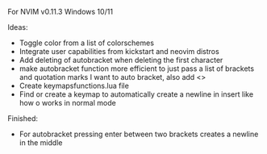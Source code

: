 For NVIM v0.11.3
Windows 10/11

Ideas:
- Toggle color from a list of colorschemes
- Integrate user capabilities from kickstart and neovim distros
- Add deleting of autobracket when deleting the first character
- make autobracket function more efficient to just pass a list of brackets and quotation marks I want to auto bracket, also add \<\>
- Create keymapsfunctions.lua file
- Find or create a keymap to automatically create a newline in insert like how o works in normal mode

Finished:
- For autobracket pressing enter between two brackets creates a newline in the middle
